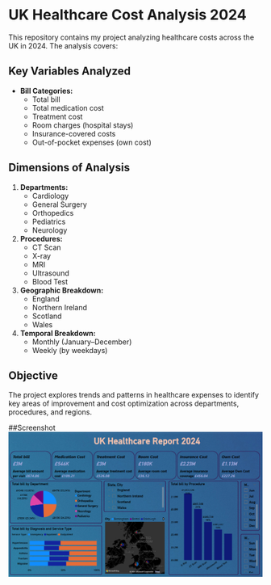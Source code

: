 # UK Healthcare Cost Analysis 2024  

This repository contains my project analyzing healthcare costs across the UK in 2024. The analysis covers:  

## Key Variables Analyzed  
- **Bill Categories:**  
  - Total bill  
  - Total medication cost  
  - Treatment cost  
  - Room charges (hospital stays)  
  - Insurance-covered costs  
  - Out-of-pocket expenses (own cost)  

## Dimensions of Analysis  
1. **Departments:**  
   - Cardiology  
   - General Surgery  
   - Orthopedics  
   - Pediatrics  
   - Neurology  
2. **Procedures:**  
   - CT Scan  
   - X-ray  
   - MRI  
   - Ultrasound  
   - Blood Test  
3. **Geographic Breakdown:**  
   - England  
   - Northern Ireland  
   - Scotland  
   - Wales  
4. **Temporal Breakdown:**  
   - Monthly (January–December)  
   - Weekly (by weekdays)  

## Objective  
The project explores trends and patterns in healthcare expenses to identify key areas of improvement and cost optimization across departments, procedures, and regions.  

##Screenshot 
![image alt](https://github.com/kishor-17168/UK-Healthcare-Report-2024/blob/main/Screenshot%202024-12-06%20184931.png?raw=true)



